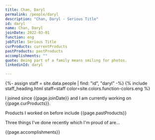 ```yaml
---
title: Chan, Daryl
permalink: /people/daryl
description: "Chan, Daryl - Serious Title"
id: daryl
name: Chan, Daryl
joinDate: 2022-03-01
function: eng
jobTitle: Serious Title
curProducts: currentProducts
pastProducts: pastProducts
accomplishments: ""
quote: Being part of a family means smiling for photos.
linkedinId: daryl

---
```


{%- assign staff = site.data.people | find: "id", "daryl" -%}
{% include staff_heading.html staff=staff color=site.colors.function-colors.eng %}

<p>I joined since {{page.joinDate}} and I am currently working on {{page.curProducts}}.</p>

<p>Products I worked on before include {{page.pastProducts}}</p>

<p>Three things I've done recently which I'm proud of are...</p>
{{page.accomplishments}}
